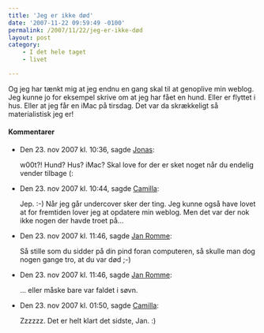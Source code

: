 ```yaml
---
title: 'Jeg er ikke død'
date: '2007-11-22 09:59:49 -0100'
permalink: /2007/11/22/jeg-er-ikke-død
layout: post
category:
    - I det hele taget
    - livet

---
```

Og jeg har tænkt mig at jeg endnu en gang skal til at genoplive min weblog. Jeg kunne jo for eksempel skrive om at jeg har fået en hund. Eller er flyttet i hus. Eller at jeg får en iMac på tirsdag. Det var da skrækkeligt så materialistisk jeg er!
<div class="vintage-comments">
<h4>Kommentarer </h4>
<ul class="vintage-comments-list"><li>
<p class="comment-meta">Den <time datetime="2007-11-23T10:36:54+01:00">23. nov 2007 kl.  10:36</time>, sagde <a href="http://blog.verture.net/">Jonas</a>:</p>
<p>w00t?! Hund? Hus? iMac? Skal love for der er sket noget når du endelig vender tilbage (:</p>
</li>
<li>
<p class="comment-meta">Den <time datetime="2007-11-23T10:44:33+01:00">23. nov 2007 kl.  10:44</time>, sagde <a href="http://xoc.dk">Camilla</a>:</p>
<p>Jep. :-) Når jeg går undercover sker der ting. Jeg kunne også have lovet at for fremtiden lover jeg at opdatere min weblog. Men det var der nok ikke nogen der havde troet på...</p>
</li>
<li>
<p class="comment-meta">Den <time datetime="2007-11-23T11:46:21+01:00">23. nov 2007 kl.  11:46</time>, sagde <a href="http://rommenet.dk">Jan Romme</a>:</p>
<p>Så stille som du sidder på din pind foran computeren, så skulle man dog nogen gange tro, at du var død ;-)</p>
</li>
<li>
<p class="comment-meta">Den <time datetime="2007-11-23T11:46:43+01:00">23. nov 2007 kl.  11:46</time>, sagde <a href="http://rommenet.dk">Jan Romme</a>:</p>
<p>... eller måske bare var faldet i søvn.</p>
</li>
<li>
<p class="comment-meta">Den <time datetime="2007-11-23T13:50:13+01:00">23. nov 2007 kl.  01:50</time>, sagde <a href="http://xoc.dk">Camilla</a>:</p>
<p>Zzzzzz. Det er helt klart det sidste, Jan. :)</p>
</li>
</ul>
</div>

